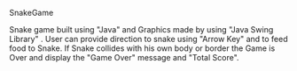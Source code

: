 SnakeGame

Snake game built using "Java" and Graphics made by using "Java Swing Library" . User can provide direction to snake using "Arrow Key" and to feed food to Snake. If Snake collides with his own body or border the Game is Over and display the "Game Over" message and "Total Score".


